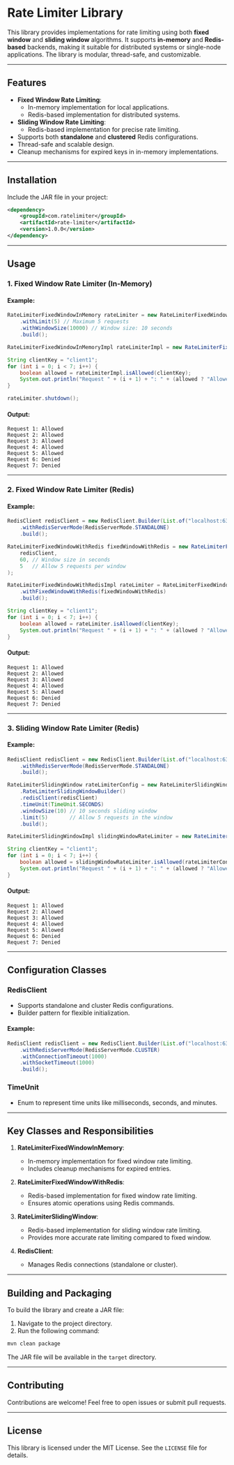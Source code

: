 # Rate Limiter Library

This library provides implementations for rate limiting using both **fixed window** and **sliding window** algorithms. It supports **in-memory** and **Redis-based** backends, making it suitable for distributed systems or single-node applications. The library is modular, thread-safe, and customizable.

---

## Features

- **Fixed Window Rate Limiting**:
    - In-memory implementation for local applications.
    - Redis-based implementation for distributed systems.
- **Sliding Window Rate Limiting**:
    - Redis-based implementation for precise rate limiting.
- Supports both **standalone** and **clustered** Redis configurations.
- Thread-safe and scalable design.
- Cleanup mechanisms for expired keys in in-memory implementations.

---

## Installation

Include the JAR file in your project:

```xml
<dependency>
    <groupId>com.ratelimiter</groupId>
    <artifactId>rate-limiter</artifactId>
    <version>1.0.0</version>
</dependency>
```

---

## Usage

### 1. **Fixed Window Rate Limiter (In-Memory)**

#### Example:
```java
RateLimiterFixedWindowInMemory rateLimiter = new RateLimiterFixedWindowInMemory.Builder()
    .withLimit(5) // Maximum 5 requests
    .withWindowSize(10000) // Window size: 10 seconds
    .build();

RateLimiterFixedWindowInMemoryImpl rateLimiterImpl = new RateLimiterFixedWindowInMemoryImpl(rateLimiter);

String clientKey = "client1";
for (int i = 0; i < 7; i++) {
    boolean allowed = rateLimiterImpl.isAllowed(clientKey);
    System.out.println("Request " + (i + 1) + ": " + (allowed ? "Allowed" : "Denied"));
}

rateLimiter.shutdown();
```

#### Output:
```text
Request 1: Allowed
Request 2: Allowed
Request 3: Allowed
Request 4: Allowed
Request 5: Allowed
Request 6: Denied
Request 7: Denied
```

---

### 2. **Fixed Window Rate Limiter (Redis)**

#### Example:
```java
RedisClient redisClient = new RedisClient.Builder(List.of("localhost:6379"))
    .withRedisServerMode(RedisServerMode.STANDALONE)
    .build();

RateLimiterFixedWindowWithRedis fixedWindowWithRedis = new RateLimiterFixedWindowWithRedis(
    redisClient,
    60, // Window size in seconds
    5   // Allow 5 requests per window
);

RateLimiterFixedWindowWithRedisImpl rateLimiter = RateLimiterFixedWindowWithRedisImpl.builder()
    .withFixedWindowWithRedis(fixedWindowWithRedis)
    .build();

String clientKey = "client1";
for (int i = 0; i < 7; i++) {
    boolean allowed = rateLimiter.isAllowed(clientKey);
    System.out.println("Request " + (i + 1) + ": " + (allowed ? "Allowed" : "Denied"));
}
```

#### Output:
```text
Request 1: Allowed
Request 2: Allowed
Request 3: Allowed
Request 4: Allowed
Request 5: Allowed
Request 6: Denied
Request 7: Denied
```

---

### 3. **Sliding Window Rate Limiter (Redis)**

#### Example:
```java
RedisClient redisClient = new RedisClient.Builder(List.of("localhost:6379"))
    .withRedisServerMode(RedisServerMode.STANDALONE)
    .build();

RateLimiterSlidingWindow rateLimiterConfig = new RateLimiterSlidingWindow
    .RateLimiterSlidingWindowBuilder()
    .redisClient(redisClient)
    .timeUnit(TimeUnit.SECONDS)
    .windowSize(10) // 10 seconds sliding window
    .limit(5)       // Allow 5 requests in the window
    .build();

RateLimiterSlidingWindowImpl slidingWindowRateLimiter = new RateLimiterSlidingWindowImpl(rateLimiterConfig);

String clientKey = "client1";
for (int i = 0; i < 7; i++) {
    boolean allowed = slidingWindowRateLimiter.isAllowed(rateLimiterConfig, clientKey);
    System.out.println("Request " + (i + 1) + ": " + (allowed ? "Allowed" : "Denied"));
}
```

#### Output:
```text
Request 1: Allowed
Request 2: Allowed
Request 3: Allowed
Request 4: Allowed
Request 5: Allowed
Request 6: Denied
Request 7: Denied
```

---

## Configuration Classes

### RedisClient
- Supports standalone and cluster Redis configurations.
- Builder pattern for flexible initialization.

#### Example:
```java
RedisClient redisClient = new RedisClient.Builder(List.of("localhost:6379"))
    .withRedisServerMode(RedisServerMode.CLUSTER)
    .withConnectionTimeout(1000)
    .withSocketTimeout(1000)
    .build();
```

### TimeUnit
- Enum to represent time units like milliseconds, seconds, and minutes.

---

## Key Classes and Responsibilities

1. **RateLimiterFixedWindowInMemory**:
    - In-memory implementation for fixed window rate limiting.
    - Includes cleanup mechanisms for expired entries.

2. **RateLimiterFixedWindowWithRedis**:
    - Redis-based implementation for fixed window rate limiting.
    - Ensures atomic operations using Redis commands.

3. **RateLimiterSlidingWindow**:
    - Redis-based implementation for sliding window rate limiting.
    - Provides more accurate rate limiting compared to fixed window.

4. **RedisClient**:
    - Manages Redis connections (standalone or cluster).

---

## Building and Packaging

To build the library and create a JAR file:

1. Navigate to the project directory.
2. Run the following command:

```bash
mvn clean package
```

The JAR file will be available in the `target` directory.

---

## Contributing

Contributions are welcome! Feel free to open issues or submit pull requests.

---

## License

This library is licensed under the MIT License. See the `LICENSE` file for details.

